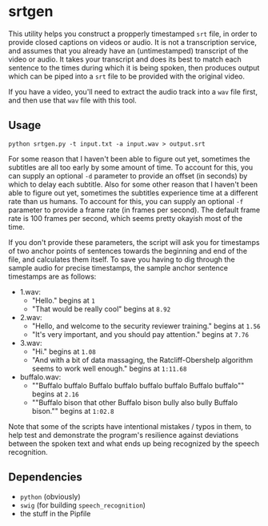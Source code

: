 # srtgen

This utility helps you construct a propperly timestamped `srt` file, in order to provide closed captions on videos or audio. It is not a transcription service, and assumes that you already have an (untimestamped) transcript of the video or audio. It takes your transcript and does its best to match each sentence to the times during which it is being spoken, then produces output which can be piped into a `srt` file to be provided with the original video.

If you have a video, you'll need to extract the audio track into a `wav` file first, and then use that `wav` file with this tool.

## Usage

```
python srtgen.py -t input.txt -a input.wav > output.srt
```

For some reason that I haven't been able to figure out yet, sometimes the subtitles are all too early by some amount of time. To account for this, you can supply an optional `-d` parameter to provide an offset (in seconds) by which to delay each subtitle. Also for some other reason that I haven't been able to figure out yet, sometimes the subtitles experience time at a different rate than us humans. To account for this, you can supply an optional `-f` parameter to provide a frame rate (in frames per second). The default frame rate is 100 frames per second, which seems pretty okayish most of the time.

If you don't provide these parameters, the script will ask you for timestamps of two anchor points of sentences towards the beginning and end of the file, and calculates them itself. To save you having to dig through the sample audio for precise timestamps, the sample anchor sentence timestamps are as follows:

* 1.wav:
  * "Hello." begins at `1`
  * "That would be really cool" begins at `8.92`
* 2.wav:
  * "Hello, and welcome to the security reviewer training." begins at `1.56`
  * "It's very important, and you should pay attention." begins at `7.76`
* 3.wav:
  * "Hi." begins at `1.08`
  * "And with a bit of data massaging, the Ratcliff-Obershelp algorithm seems to work well enough." begins at `1:11.68`
* buffalo.wav:
  * ""Buffalo buffalo Buffalo buffalo buffalo buffalo Buffalo buffalo"" begins at `2.16`
  * ""Buffalo bison that other Buffalo bison bully also bully Buffalo bison."" begins at `1:02.8`

Note that some of the scripts have intentional mistakes / typos in them, to help test and demonstrate the program's resilience against deviations between the spoken text and what ends up being recognized by the speech recognition.

## Dependencies

* `python` (obviously)
* `swig` (for building `speech_recognition`)
* the stuff in the Pipfile

